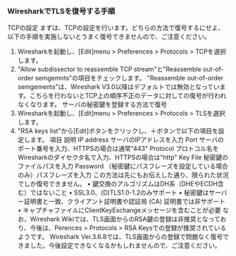 ### WiresharkでTLSを復号する手順
TCPの設定
まずは、TCPの設定を行います。どちらの方法で復号するにせよ、以下の手順を実施しないとうまく復号できませんので、ご注意ください。
1. Wiresharkを起動し、[Edit]menu > Preferences > Protocols > TCPを選択します。
2. "Allow subdissector to reassemble TCP stream"と"Reassemble out-of-order semgemnts"の項目をチェックします。
"Reassemble out-of-order semgements"は、Wireshark V3.0以降はデフォルトでは無効となっています。こちらを行わないとTCP上の順序不正のデータに対しての復号が行われなくなります。
サーバの秘密鍵を登録する方法で復号
1. Wiresharkを起動し、[Edit]menu > Preferences > Protocols > TLSを選択します。
2. "RSA keys list"から[Edit]ボタンをクリックし、＋ボタンで以下の項目を設定します。
項目	説明
IP address	サーバのIPアドレスを入力
Port	サーバのポート番号を入力、HTTPSの場合は通常"443"
Protocol	プロトコル名をWiresharkのダイセクタ名で入力、HTTPSの場合は"http"
Key File	秘密鍵のファイルパスを入力
Password	（秘密鍵にパスフレーズを設定している場合のみ）パスフレーズを入力
この方法は先にもお伝えした通り、限られた状況でしか復号できません。
• 鍵交換のアルゴリズムはDH系（DHEやECDH含む）ではないこと
• SSL3.0、(D)TLS1.0-1.2のみサポート
• 秘密鍵はサーバー証明書と一致、クライアント証明書や認証局 (CA) 証明書では非サポート
• キャプチャファイルにClientKeyExchangeメッセージを含むことが必要
なお、Wireshark Wikiでは、TLS画面からのRSA鍵の登録は非推奨となっており、今後は、Perences > Protocols > RSA Keysでの登録が推奨されているようです。
Wireshark Ver.3.6.8では、TLS画面からの登録で問題なく復号できました。今後設定できなくなるかもしれませんので、ご注意ください。
